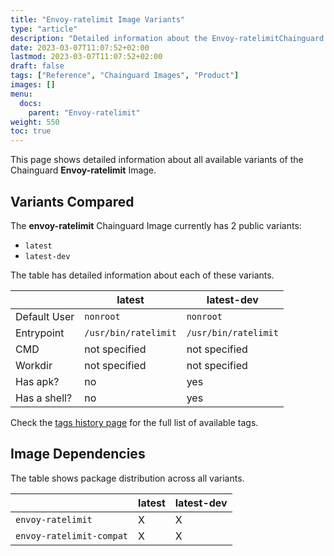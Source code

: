 ```yaml
---
title: "Envoy-ratelimit Image Variants"
type: "article"
description: "Detailed information about the Envoy-ratelimitChainguard Image variants"
date: 2023-03-07T11:07:52+02:00
lastmod: 2023-03-07T11:07:52+02:00
draft: false
tags: ["Reference", "Chainguard Images", "Product"]
images: []
menu:
  docs:
    parent: "Envoy-ratelimit"
weight: 550
toc: true
---
```


This page shows detailed information about all available variants of the Chainguard **Envoy-ratelimit** Image.

## Variants Compared
The **envoy-ratelimit** Chainguard Image currently has 2 public variants: 

- `latest`
- `latest-dev`

The table has detailed information about each of these variants.

|              | latest               | latest-dev           |
|--------------|----------------------|----------------------|
| Default User | `nonroot`            | `nonroot`            |
| Entrypoint   | `/usr/bin/ratelimit` | `/usr/bin/ratelimit` |
| CMD          | not specified        | not specified        |
| Workdir      | not specified        | not specified        |
| Has apk?     | no                   | yes                  |
| Has a shell? | no                   | yes                  |

Check the [tags history page](/chainguard/chainguard-images/reference/envoy-ratelimit/tags_history/) for the full list of available tags.
## Image Dependencies
The table shows package distribution across all variants.

|                          | latest | latest-dev |
|--------------------------|--------|------------|
| `envoy-ratelimit`        | X      | X          |
| `envoy-ratelimit-compat` | X      | X          |
